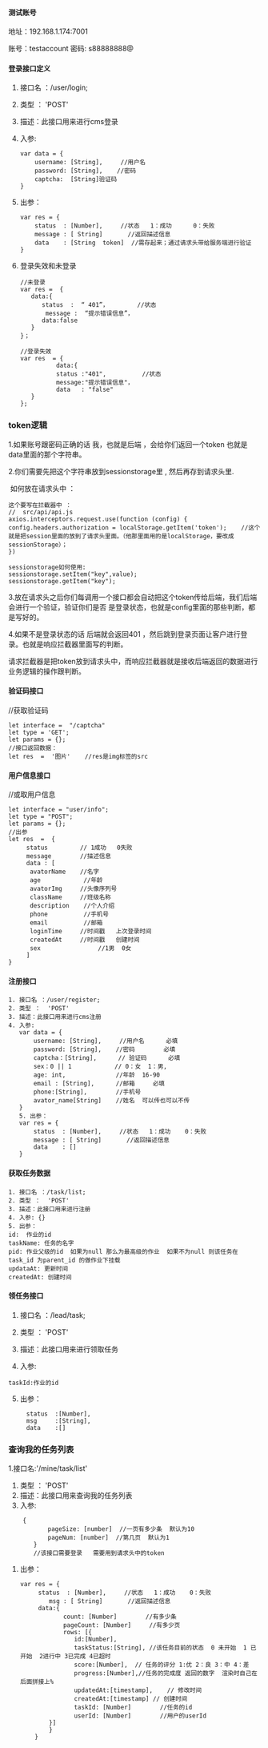 #### 测试账号

地址：192.168.1.174:7001

账号：testaccount  密码: s88888888@

#### 登录接口定义

1. 接口名 ：/user/login;

1. 类型 ：  'POST'

2. 描述：此接口用来进行cms登录

3. 入参: 

   ```
   var data = {
       username: [String],     //用户名
       password: [String],    //密码
       captcha:  [String]验证码
   }
   ```
   
4. 出参：  

   ```
   var res = {
       status  : [Number],     //状态   1：成功      0：失败
       message : [ String]       //返回描述信息
       data    : [String  token]  //需存起来；通过请求头带给服务端进行验证
   }
   ```
   
5. 登录失效和未登录

   ```
   //未登录
   var res =  {
      data:{
         status  :  “ 401”，        //状态
    	  message :  “提示错误信息”，
         data:false
      }
   }；
   
   //登录失效
   var res  = {
             data:{
             status :"401",          //状态
             message:"提示错误信息"，
             data   : "false"
      }
   };
   ```
   

### token逻辑

1.如果账号跟密码正确的话   我，也就是后端 ，会给你们返回一个token 也就是data里面的那个字符串。

2.你们需要先把这个字符串放到sessionstorage里 , 然后再存到请求头里.

​    如何放在请求头中  ： 

    这个要写在拦截器中 ：
    //  src/api/api.js
    axios.interceptors.request.use(function (config) {
    config.headers.authorization = localStorage.getItem('token');    //这个就是把session里面的放到了请求头里面。（他那里面用的是localStorage，要改成sessionStorage）；
    })


```
sessionstorage如何使用:
sessionstorage.setItem("key",value);
sessionstorage.getItem("key");
```

3.放在请求头之后你们每调用一个接口都会自动把这个token传给后端，我们后端会进行一个验证，验证你们是否 是登录状态，也就是config里面的那些判断，都是写好的。

4.如果不是登录状态的话 后端就会返回401 ，然后跳到登录页面让客户进行登录。也就是响应拦截器里面写的判断。

请求拦截器是把token放到请求头中，而响应拦截器就是接收后端返回的数据进行业务逻辑的操作跟判断。





#### 验证码接口

//获取验证码

    let interface =  "/captcha"
    let type = 'GET';
    let params = {};
    //接口返回数据：
    let res  =  '图片'    //res是img标签的src



#### 用户信息接口

//或取用户信息

```
let interface = "user/info";
let type = "POST";
let params = {};
//出参
let res  =  {
     status         // 1成功   0失败
     message        //描述信息
     data : [
      avatorName    //名字
      age            //年龄
      avatorImg     //头像序列号
      className     //班级名称
      description    //个人介绍
      phone          //手机号
      email          //邮箱
      loginTime     //时间戳   上次登录时间
      createdAt     //时间戳   创建时间
      sex                //1男  0女
     ]
}

```

#### 注册接口

```
1. 接口名 ：/user/register;
2. 类型 ：  'POST'
3. 描述：此接口用来进行cms注册
4. 入参: 
   var data = {
       username: [String],     //用户名      必填
       password: [String],    //密码        必填
       captcha：[String],      // 验证码      必填
       sex：0 || 1            // 0：女  1：男,
       age: int,              //年龄  16-90
       email : [String],      //邮箱     必填
       phone:[String],        //手机号
       avator_name[String]    //姓名  可以传也可以不传
   }
   5. 出参：  
   var res = {
       status  : [Number],     //状态   1：成功    0：失败
       message : [ String]       //返回描述信息
       data    : []
   }
```

#### 获取任务数据

```
1. 接口名 ：/task/list;
2. 类型 ：  'POST'
3. 描述：此接口用来进行注册
4. 入参: {}
5. 出参：
id:  作业的id
taskName: 任务的名字 
pid: 作业父级的id  如果为null 那么为最高级的作业  如果不为null 则该任务在task_id 为parent_id 的做作业下挂载
updataAt: 更新时间
createdAt: 创建时间

```


####  领任务接口

1. 接口名 ：/lead/task;


2. 类型 ：  'POST'


3. 描述：此接口用来进行领取任务


4. 入参: 


```
taskId:作业的id
```


5. 出参：


```
     status  :[Number],
     msg     :[String],
     data	 :[]

```



### 查询我的任务列表

1.接口名:'/mine/task/list'

1. 类型 ：  'POST'
2. 描述：此接口用来查询我的任务列表
3. 入参:

```
    {
           pageSize: [number]  //一页有多少条  默认为10
           pageNum: [number]  //第几页  默认为1
       }
       //该接口需要登录   需要用到请求头中的token
```

1. 出参：

   ```
   var res = {
   		status  : [Number],     //状态   1：成功    0：失败
           msg : [ String]       //返回描述信息
       	data:{
               count: [Number]        //有多少条
               pageCount: [Number]     //有多少页
               rows: [{
                  id:[Number], 
                  taskStatus:[String], //该任务目前的状态  0 未开始  1 已开始  2进行中 3已完成 4已超时
                  score:[Number],  // 任务的评分 1:优 2：良 3：中 4：差
                  progress:[Number],//任务的完成度 返回的数字  渲染时自己在后面拼接上% 
                  updatedAt:[timestamp], 	// 修改时间
                  createdAt:[timestamp]	// 创建时间
                  taskId: [Number]        //任务的id
                  userId: [Number]        //用户的userId
           }]
           }
       }
   ```

